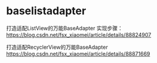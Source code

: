 # baselistadapter
打造适配ListView的万能BaseAdapter
实现步骤：https://blog.csdn.net/fsx_xiaomei/article/details/88824907

打造适配RecyclerView的万能BaseAdapter
https://blog.csdn.net/fsx_xiaomei/article/details/88871669


